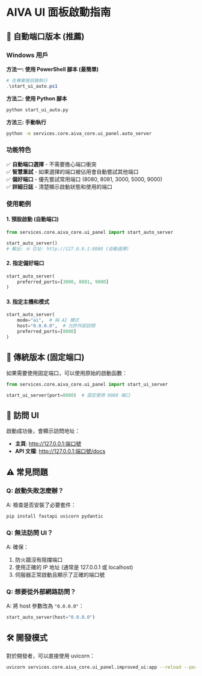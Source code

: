 # AIVA UI 面板啟動指南

## 🚀 自動端口版本 (推薦)

### Windows 用戶

**方法一: 使用 PowerShell 腳本 (最簡單)**
```powershell
# 在專案根目錄執行
.\start_ui_auto.ps1
```

**方法二: 使用 Python 腳本**
```bash
python start_ui_auto.py
```

**方法三: 手動執行**
```bash
python -m services.core.aiva_core.ui_panel.auto_server
```

### 功能特色

✅ **自動端口選擇** - 不需要擔心端口衝突  
✅ **智慧重試** - 如果選擇的端口被佔用會自動嘗試其他端口  
✅ **偏好端口** - 優先嘗試常用端口 (8080, 8081, 3000, 5000, 9000)  
✅ **詳細日誌** - 清楚顯示啟動狀態和使用的端口  

### 使用範例

#### 1. 預設啟動 (自動端口)
```python
from services.core.aiva_core.ui_panel import start_auto_server

start_auto_server()
# 輸出: 🌐 位址: http://127.0.0.1:8080 (自動選擇)
```

#### 2. 指定偏好端口
```python
start_auto_server(
    preferred_ports=[3000, 8081, 9000]
)
```

#### 3. 指定主機和模式
```python
start_auto_server(
    mode="ai",  # 純 AI 模式
    host="0.0.0.0",  # 允許外部訪問
    preferred_ports=[8080]
)
```

## 🔧 傳統版本 (固定端口)

如果需要使用固定端口，可以使用原始的啟動函數：

```python
from services.core.aiva_core.ui_panel import start_ui_server

start_ui_server(port=8080)  # 固定使用 8080 端口
```

## 📱 訪問 UI

啟動成功後，會顯示訪問地址：
- **主頁**: http://127.0.0.1:端口號
- **API 文檔**: http://127.0.0.1:端口號/docs

## ⚠️ 常見問題

### Q: 啟動失敗怎麼辦？
A: 檢查是否安裝了必要套件：
```bash
pip install fastapi uvicorn pydantic
```

### Q: 無法訪問 UI？
A: 確保：
1. 防火牆沒有阻擋端口
2. 使用正確的 IP 地址 (通常是 127.0.0.1 或 localhost)
3. 伺服器正常啟動且顯示了正確的端口號

### Q: 想要從外部網路訪問？
A: 將 host 參數改為 `"0.0.0.0"`：
```python
start_auto_server(host="0.0.0.0")
```

## 🛠️ 開發模式

對於開發者，可以直接使用 uvicorn：
```bash
uvicorn services.core.aiva_core.ui_panel.improved_ui:app --reload --port 8080
```